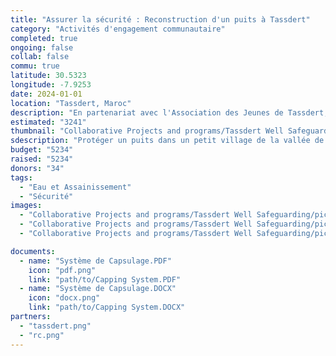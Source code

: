 ```yaml
---
title: "Assurer la sécurité : Reconstruction d'un puits à Tassdert"
category: "Activités d'engagement communautaire"
completed: true
ongoing: false
collab: false
commu: true
latitude: 30.5323
longitude: -7.9253
date: 2024-01-01
location: "Tassdert, Maroc"
description: "En partenariat avec l'Association des Jeunes de Tassdert, ce projet vise à protéger un puits dans un petit village de la vallée de Souss, au Maroc, qui est devenu un danger public pour les résidents. L'initiative consiste à reconstruire et à remplacer la porte du puits par une neuve et sécurisée afin d'assurer la sécurité et de prévenir les accidents. Ce projet répond à des préoccupations urgentes en matière de sécurité et aide à protéger la communauté des dangers potentiels associés au puits. En renforçant la sécurité du puits, nous visons à améliorer la sécurité globale et à contribuer au bien-être des habitants du village."
estimated: "3241"
thumbnail: "Collaborative Projects and programs/Tassdert Well Safeguarding/pic1.webp"
sdescription: "Protéger un puits dans un petit village de la vallée de Souss"
budget: "5234"
raised: "5234"
donors: "34"
tags:
  - "Eau et Assainissement"
  - "Sécurité"
images:
  - "Collaborative Projects and programs/Tassdert Well Safeguarding/pic1.webp"
  - "Collaborative Projects and programs/Tassdert Well Safeguarding/pic2.webp"
  - "Collaborative Projects and programs/Tassdert Well Safeguarding/pic3.webp"

documents:
  - name: "Système de Capsulage.PDF"
    icon: "pdf.png"
    link: "path/to/Capping System.PDF"
  - name: "Système de Capsulage.DOCX"
    icon: "docx.png"
    link: "path/to/Capping System.DOCX"
partners:
  - "tassdert.png"
  - "rc.png"
---
```

